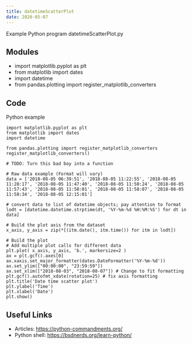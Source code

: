 ```yaml
---
title: datetimeScatterPlot
date: 2020-05-07
---
```

Example Python program datetimeScatterPlot.py

## Modules

* import matplotlib.pyplot as plt
* from matplotlib import dates
* import datetime
* from pandas.plotting import register_matplotlib_converters

## Code

Python example

    import matplotlib.pyplot as plt
    from matplotlib import dates
    import datetime
    
    from pandas.plotting import register_matplotlib_converters
    register_matplotlib_converters()
    
    # TODO: Turn this bad boy into a function
    
    # Raw data example (Format will vary)
    data = ['2018-08-05 06:39:51', '2018-08-05 11:22:55', '2018-08-05 11:28:17', '2018-08-05 11:47:40', '2018-08-05 11:50:24', '2018-08-05 11:57:43', '2018-08-05 11:58:01', '2018-08-05 11:58:07', '2018-08-05 11:58:34', '2018-08-05 12:15:01']
    
    # convert data to list of datetime objects; pay attention to format
    lodt = [datetime.datetime.strptime(dt, '%Y-%m-%d %H:%M:%S') for dt in data]
    
    # Build the plot axis from the dataset
    x_axis, y_axis = zip(*[(itm.date(), itm.time()) for itm in lodt])
    
    # Build the plot
    # Add multiple plot calls for different data
    plt.plot( x_axis, y_axis, 'b.', markersize=2 ) 
    ax = plt.gcf().axes[0]
    ax.xaxis.set_major_formatter(dates.DateFormatter('%Y-%m-%d'))
    ax.set_ylim(["00:00:00", "23:59:59"])
    ax.set_xlim(["2018-08-03", "2018-08-07"]) # Change to fit formatting
    plt.gcf().autofmt_xdate(rotation=25) # fix axis formatting
    plt.title('Date time scatter plot')
    plt.ylabel('Time')
    plt.xlabel('Date')
    plt.show()

## Useful Links

- Articles: https://python-commandments.org/
- Python shell: https://bsdnerds.org/learn-python/
